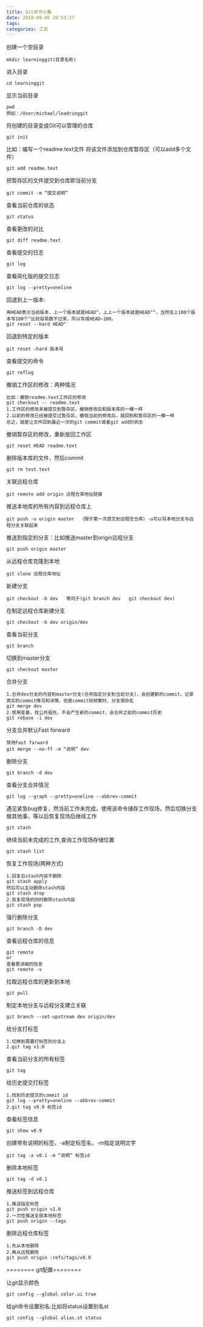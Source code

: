 ```yaml
---
title: Git命令小集
date: 2018-09-06 20:53:27
tags: 
categories: 工具
---
```

创建一个空目录

```
mkdir learninggit(目录名称)
```

进入目录

```
cd learninggit
```

显示当前目录

```
pwd
例如：/User/michael/leadringgit
```

将创建的目录变成Git可以管理的仓库

```
git init
```

比如：编写一个readme.text文件
将该文件添加到仓库暂存区（可以add多个文件）

```
git add readme.text
```

把暂存区的文件提交到仓库即当前分支

```
git commit -m “提交说明”
```

查看当前仓库的状态

```
git status
```

查看更改的对比

```
git diff readme.text
```

查看提交的日志

```
git log
```

查看简化版的提交日志

```
git log --pretty=oneline
```

回退到上一版本:

```
用HEAD表示当前版本，上一个版本就是HEAD^，上上一个版本就是HEAD^^，当然往上100个版本写100个^比较容易数不过来，所以写成HEAD~100。
git reset --hard HEAD^
```

回退到特定的版本

```
git reset —hard 版本号
```

查看提交的命令

```
git reflog
```

撤销工作区的修改：两种情况

```
比如：撤销readme.text工作区的修改
git checkout -- readme.text 
1.工作区的修改未被提交到暂存区，撤销修改后和版本库的一模一样
2.以前的修改已经被提交过暂存区，撤销当前的修改后，就回到和暂存区的一模一样
总之，就是让文件回到最近一次的git commit或者git add的状态
```

撤销暂存区的修改，重新放回工作区

```
git reset HEAD readme.text
```

删除版本库的文件，然后commit

```
git rm test.text
```

关联远程仓库

```
git remote add origin 远程仓库地址链接
```

推送本地库的所有内容到远程仓库上

```
git push -u origin master  （限于第一次提交到远程空仓库）-u可以将本地分支与远程分支关联起来
```

推送到指定的分支：比如推送master到origin远程分支

```
git push origin master
```

从远程仓库克隆到本地

```
git clone 远程仓库地址
```

新建分支

```
git checkout -b dev   等同于(git branch dev   git checkout dev)
```

在制定远程仓库新建分支

```
git checkout -b dev origin/dev
```

查看当前分支

```
git branch
```

切换到master分支

```
git checkout master
```

合并分支

```
1.合并dev分支的内容到master分支(合并指定分支到当前分支)，会创建新的commit，记录真实的commit情况和详情，但是commit较频繁时，分支很杂乱
git merge dev
2.使用变基，找公共祖先，不会产生新的commit，会合并之前的commit历史
git rebase -i dev
```

分支合并默认Fast forward
```
禁用Fast farward
git merge --no-ff -m “说明” dev
```

删除分支

```
git branch -d dev
```

查看分支合并情况

```
git log --graph --pretty=oneline --abbrev-commit
```

遇见紧急bug修复，然当前工作未完成，使用该命令储存工作现场，然后切换分支做其他事，等以后恢复现场后继续工作

```
git stash
```

继续当前未完成的工作,查询工作现场存储位置

```
git stash list
```

恢复工作现场(两种方式)

```
1.回复后stash内容不删除
git stash apply
然后可以主动删除stash内容
git stash drop
2.恢复现场的同时删除stash内容
git stash pop
```

强行删除分支

```
git branch -D dev
```

查看远程仓库的信息

```
git remote
or
查看更详细的信息
git remote -v
```

拉取远程仓库的更新到本地

```
git pull
```

制定本地分支与远程分支建立关联

```
git branch --set-upstream dev origin/dev
```

给分支打标签

```
1.切换到需要打标签的分支上
2.git tag v1.0
```

查看当前分支的所有标签

```
git tag
```

给历史提交打标签

```
1.找到历史提交的commit id
git log --pretty=oneline --abbrev-commit
2.git tag v0.9 标签id
```

查看标签信息

```
git show v0.9
```

创建带有说明的标签，-a制定标签名，-m指定说明文字

```
git tag -a v0.1 -m “说明” 标签id
```

删除本地标签

```
git tag -d v0.1
```

推送标签到远程仓库

```
1.推送指定标签
git push origin v1.0
2.一次性推送全部本地标签
git push origin --tags
```

删除远程仓库标签

```
1.先从本地删除
2.再从远程删除
git push origin :refs/tags/v0.9
```

======== git配置========

让git显示颜色

```
git config --global color.ui true
```

给git命令设置别名:比如将status设置别名st

```
git config --global alias.st status
```